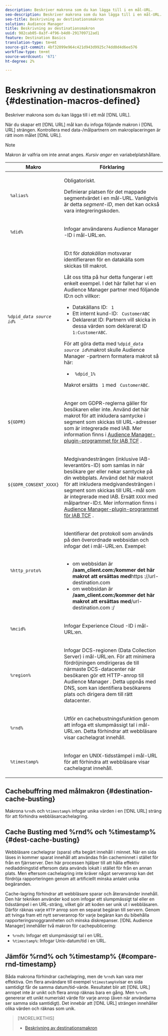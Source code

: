 ```yaml
---
description: Beskriver makrona som du kan lägga till i en mål-URL.
seo-description: Beskriver makrona som du kan lägga till i en mål-URL.
seo-title: Beskrivning av destinationsmakron
solution: Audience Manager
title: Beskrivning av destinationsmakron
uuid: 982cab05-8a3f-4f96-b4d0-291709712ad1
feature: Destination Basics
translation-type: tm+mt
source-git-commit: 4bf32099e964c421d943d9925c74dd0d4d6ee576
workflow-type: tm+mt
source-wordcount: '671'
ht-degree: 2%

---
```



# Beskrivning av destinationsmakron {#destination-macros-defined}

Beskriver makrona som du kan lägga till i ett mål [!DNL URL].

<!-- destination-macros.xml -->

När du skapar ett [!DNL URL] mål kan du infoga följande makron i [!DNL URL] strängen. Kontrollera med data-/målpartnern om makroplaceringen är rätt inom målet [!DNL URL].

>[!NOTE]
>
>Makron är valfria om inte annat anges. *Kursiv anger* en variabelplatshållare.

<table id="table_2C532EFB9DAE41B08714753EBD7DFB05"> 
 <thead> 
  <tr> 
   <th colname="col1" class="entry"> Makro </th> 
   <th colname="col2" class="entry"> Förklaring </th> 
  </tr> 
 </thead>
 <tbody> 
  <tr> 
   <td colname="col1"> <p> <code> %alias%</code> </p> </td> 
   <td colname="col2"> <p>Obligatoriskt. </p> <p>Definierar platsen för det mappade segmentvärdet i en mål-URL. Vanligtvis är detta <i>segment-ID</i>, men det kan också vara integreringskoden. </p> </td> 
  </tr> 
  <tr> 
   <td colname="col1"> <p> <code> %did%</code> </p> </td> 
   <td colname="col2"> <p>Infogar användarens <span class="keyword"> Audience Manager</span> -ID i mål-URL:en. </p> </td> 
  </tr> 
  <tr> 
   <td colname="col1"> <p> <code>%dpid_<i>data source id</i>%</code> </p> </td> 
   <td colname="col2"> <p>ID:t för <i>datakällan</i> motsvarar identifieraren för en datakälla som skickas till makrot. </p> <p>Låt oss titta på hur detta fungerar i ett enkelt exempel. I det här fallet har vi en <span class="keyword"> Audience Manager</span> partner med följande ID:n och villkor: </p> 
    <ul id="ul_697508B437EB4090B121AFA5D519AFBE"> 
     <li id="li_32D9F72A7D1543A892DC7E1529E98A96">Datakällans ID: <code> 1</code> </li> 
     <li id="li_099F5B63D2244B5AADA9B26CB6152E6B">Ett internt kund-ID: <code> CustomerABC</code> </li> 
     <li id="li_0D9FE501C16444DDB388C8E934E5A8C6">Deklarerat ID: Partnern vill skicka in dessa värden som deklarerat ID <code> 1:CustomerABC</code>. </li> 
    </ul> <p>För att göra detta med <code>%dpid_<i>data source id</i>%</code>makrot skulle <span class="keyword"> Audience Manager</span> -partnern formatera makrot så här: </p> 
    <ul class="simplelist"> 
     <li> <code> %dpid_1%</code> </li> 
    </ul> <p>Makrot ersätts <code> 1</code> med <code> CustomerABC</code>. </p> <p> 
     <!--
       Based on AAM-22193 https://jira.corp.adobe.com/browse/AAM-22193 
     --> </p> </td> 
  </tr> 
  <tr>
    <td><p><code>${GDPR}</code></p></td>
    <td><p>Anger om GDPR-reglerna gäller för besökaren eller inte. Använd det här makrot för att inkludera samtycke i segment som skickas till URL-adresser som är integrerade med IAB. Mer information finns i <a href="../../overview/data-security-and-privacy/aam-iab-plugin.md">Audience Manager-plugin-programmet för IAB TCF</a> .</p></td>
  </tr>
   <tr>
    <td><code>${GDPR_CONSENT_XXXX}</code></p></td>
    <td><p>Medgivandesträngen (inklusive IAB-leverantörs-ID) som samlas in när besökare ger eller nekar samtycke på din webbplats. Använd det här makrot för att inkludera medgivandesträngen i segment som skickas till URL-mål som är integrerade med IAB. Ersätt <code>XXXX</code> med målpartner-ID:t. Mer information finns i <a href="../../overview/data-security-and-privacy/aam-iab-plugin.md">Audience Manager-plugin-programmet för IAB TCF</a> . </p></td>
  </tr>
  <tr> 
   <td colname="col1"> <p><code> %http_proto%</code> </p> </td> 
   <td colname="col2"> <p>Identifierar det protokoll som används på den överordnade webbsidan och infogar det i mål-URL:en. Exempel:
     <br> 
     <ul id="ul_026F56EC46E94D9EB1153557C0F65325"> 
      <li id="li_B41EF140CC274CB68FE7213DD8B908C0">om webbsidan är <b>/aam_client.com:/kommer det här makrot att ersättas med</b>https <b></b>://url-destination.com </li> 
      <li id="li_BDCD6EA69B004A92BA6981952341BD77">om webbsidan är <b>/aam_client.com:/kommer det här makrot att ersättas med</b>/url-destination.com <b></b>:/ </li> 
     </ul> </p> </td> 
  </tr> 
  <tr> 
   <td colname="col1"> <p><code> %mcid%</code> </p> </td> 
   <td colname="col2"> <p>Infogar <span class="keyword"> Experience Cloud</span> -ID i mål-URL:en. </p> </td> 
  </tr> 
  <tr> 
   <td colname="col1"> <p><code> %region%</code> </p> </td> 
   <td colname="col2"> <p>Infogar <span class="wintitle"> DCS-regionen (Data Collection Server)</span> i mål-URL:en. För att minimera fördröjningen omdirigeras de till närmaste <span class="keyword"> DCS</span>-datacenter när besökaren gör ett HTTP-anrop till <span class="wintitle"> Audience Manager</span> . Detta uppnås med DNS, som kan identifiera besökarens plats och dirigera dem till rätt datacenter. </p> </td> 
  </tr> 
  <tr> 
   <td colname="col1"> <p> <code> %rnd%</code> </p> </td> 
   <td colname="col2"> <p>Utför en cachebustningsfunktion genom att infoga ett slumpmässigt tal i mål-URL:en. Detta förhindrar att webbläsare visar cachelagrat innehåll. </p> </td> 
  </tr> 
  <tr> 
   <td colname="col1"> <p> <code> %timestamp%</code> </p> </td> 
   <td colname="col2"> <p>Infogar en UNIX-tidsstämpel i mål-URL för att förhindra att webbläsare visar cachelagrat innehåll. </p> </td> 
  </tr> 
 </tbody> 
</table>

## Cachebuffring med målmakron {#destination-cache-busting}

Makrona `%rnd%` och `%timestamp%` infogar unika värden i en [!DNL URL] sträng för att förhindra webbläsarcachelagring.

## Cache Busting med %rnd% och %timestamp% {#dest-cache-busting}

<!-- c_dest_cache_busting.xml -->

Webbläsare cachelagrar (spara) ofta begärt innehåll i minnet. När en sida läses in kommer sparat innehåll att användas från cacheminnet i stället för från en fjärrserver. Den här processen hjälper till att hålla effektiv nedladdningstid eftersom data används lokalt i stället för från en annan plats. Men eftersom cachelagring inte kräver något serveranrop kan det fördröja rapporteringen genom att artificiellt minska antalet unika begäranden.

Cache-lagring förhindrar att webbläsare sparar och återanvänder innehåll. Den här tekniken använder kod som infogar ett slumpmässigt tal eller en tidsstämpel i en URL-sträng, vilket gör att koden ser unik ut i webbläsaren. Därför räknas varje `HTTP` anrop som en separat begäran till servern. Genom att tvinga fram ett nytt serveranrop för varje begäran kan du bibehålla rapporteringsnoggrannheten och minska diskrepanser. [!DNL Audience Manager] innehåller två makron för cachepublicering:

* `%rnd%`: Infogar ett slumpmässigt tal i en URL.
* `%timestamp%`: Infogar Unix-datum/tid i en URL.

## Jämför %rnd% och %timestamp% {#compare-rnd-timestamp}

Båda makrona förhindrar cachelagring, men de `%rnd%` kan vara mer effektiva. Om flera användare till exempel `%timestamp%`visar en sida samtidigt får de samma datum/tid-värde. Resultatet blir att [!DNL URL] anropet inte är unikt och flera anrop räknas bara en gång. Men `%rnd%` genererar ett unikt numeriskt värde för varje anrop (även när användarna ser samma sida samtidigt). Det innebär att [!DNL URL] strängen innehåller olika värden och räknas som unik.

>[!MORELIKETHIS]
>
>* [Beskrivning av destinationsmakron](../../features/destinations/destination-macros.md#destination-macros-defined)